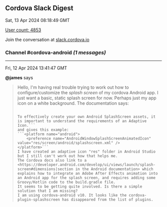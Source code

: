 ## Cordova Slack Digest
Sat, 13 Apr 2024 08:18:49 GMT

[User count: 4853](https://cordova.slack.com/)


Join the conversation at [slack.cordova.io](http://slack.cordova.io/)

### __Channel #cordova-android__ _(1 messages)_
---

Fri, 12 Apr 2024 13:41:47 GMT

__@james__ says 
> Hello, I'm having real trouble trying to work out how to configure/customize the *splash screen* of my cordova Android app.
> I just want a basic, static splash screen for now. Perhaps just my app icon on a white background.
> The documentation says:
> ```Starting in Android 12, Google has implemented a new SplashScreen API to control the app launch animation which runs on a device with Android 12 and higher. For backwards compatibility, Cordova has included the core-splashscreen compatibility library which extends this features back to Android API 21 and higher.
> 
> To effectively create your own Android SplashScreen assets, it is important to understand the requirements of an Adaptive Icon.```
> and gives this example:
> ```<platform name="android">
>     <preference name="AndroidWindowSplashScreenAnimatedIcon" value="res/screen/android/splashscreen.xml" />
> </platform>```
> I have created an adaptive icon "res" folder in Android Studio but I still can't work out how that helps me.
> The Cordova docs also link to a <https://developer.android.com/develop/ui/views/launch/splash-screen#dimensions|section in the Android documentation> which explains how to integrate an Adobe After Effects animation into an Android app for the splash screen, and requires adding some Groovy/Kotlin code to the build.gradle file.
> It seems to be getting quite involved. Is there a simple solution that I am missing?
> I am using cordova-android v10. It looks like the cordova-plugin-splashscreen has disappeared from the list of plugins.
> 
